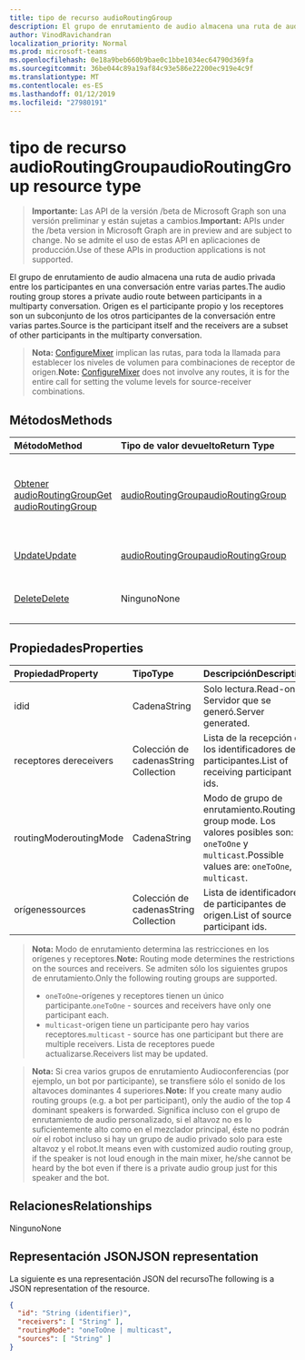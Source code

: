 ```yaml
---
title: tipo de recurso audioRoutingGroup
description: El grupo de enrutamiento de audio almacena una ruta de audio privada entre los participantes en una conversación entre varias partes. Origen es el participante propio y los receptores son un subconjunto de los otros participantes de la conversación entre varias partes.
author: VinodRavichandran
localization_priority: Normal
ms.prod: microsoft-teams
ms.openlocfilehash: 0e18a9beb660b9bae0c1bbe1034ec64790d369fa
ms.sourcegitcommit: 36be044c89a19af84c93e586e22200ec919e4c9f
ms.translationtype: MT
ms.contentlocale: es-ES
ms.lasthandoff: 01/12/2019
ms.locfileid: "27980191"
---
```

# <a name="audioroutinggroup-resource-type"></a><span data-ttu-id="c3d13-104">tipo de recurso audioRoutingGroup</span><span class="sxs-lookup"><span data-stu-id="c3d13-104">audioRoutingGroup resource type</span></span>

> <span data-ttu-id="c3d13-105">**Importante:** Las API de la versión /beta de Microsoft Graph son una versión preliminar y están sujetas a cambios.</span><span class="sxs-lookup"><span data-stu-id="c3d13-105">**Important:** APIs under the /beta version in Microsoft Graph are in preview and are subject to change.</span></span> <span data-ttu-id="c3d13-106">No se admite el uso de estas API en aplicaciones de producción.</span><span class="sxs-lookup"><span data-stu-id="c3d13-106">Use of these APIs in production applications is not supported.</span></span>

<span data-ttu-id="c3d13-107">El grupo de enrutamiento de audio almacena una ruta de audio privada entre los participantes en una conversación entre varias partes.</span><span class="sxs-lookup"><span data-stu-id="c3d13-107">The audio routing group stores a private audio route between participants in a multiparty conversation.</span></span> <span data-ttu-id="c3d13-108">Origen es el participante propio y los receptores son un subconjunto de los otros participantes de la conversación entre varias partes.</span><span class="sxs-lookup"><span data-stu-id="c3d13-108">Source is the participant itself and the receivers are a subset of other participants in the multiparty conversation.</span></span>

> <span data-ttu-id="c3d13-109">**Nota:** [ConfigureMixer](../api/participant-configuremixer.md) implican las rutas, para toda la llamada para establecer los niveles de volumen para combinaciones de receptor de origen.</span><span class="sxs-lookup"><span data-stu-id="c3d13-109">**Note:** [ConfigureMixer](../api/participant-configuremixer.md) does not involve any routes, it is for the entire call for setting the volume levels for source-receiver combinations.</span></span>

## <a name="methods"></a><span data-ttu-id="c3d13-110">Métodos</span><span class="sxs-lookup"><span data-stu-id="c3d13-110">Methods</span></span>

| <span data-ttu-id="c3d13-111">Método</span><span class="sxs-lookup"><span data-stu-id="c3d13-111">Method</span></span>                                                  | <span data-ttu-id="c3d13-112">Tipo de valor devuelto</span><span class="sxs-lookup"><span data-stu-id="c3d13-112">Return Type</span></span>                               | <span data-ttu-id="c3d13-113">Descripción</span><span class="sxs-lookup"><span data-stu-id="c3d13-113">Description</span></span>                                  |
|:--------------------------------------------------------|:------------------------------------------|:---------------------------------------------|
| [<span data-ttu-id="c3d13-114">Obtener audioRoutingGroup</span><span class="sxs-lookup"><span data-stu-id="c3d13-114">Get audioRoutingGroup</span></span>](../api/audioroutinggroup-get.md)| [<span data-ttu-id="c3d13-115">audioRoutingGroup</span><span class="sxs-lookup"><span data-stu-id="c3d13-115">audioRoutingGroup</span></span>](audioroutinggroup.md) | <span data-ttu-id="c3d13-116">Leer las propiedades y las relaciones del objeto audioRoutingGroup.</span><span class="sxs-lookup"><span data-stu-id="c3d13-116">Read properties and relationships of audioRoutingGroup object.</span></span>|
| [<span data-ttu-id="c3d13-117">Update</span><span class="sxs-lookup"><span data-stu-id="c3d13-117">Update</span></span>](../api/audioroutinggroup-update.md)            | [<span data-ttu-id="c3d13-118">audioRoutingGroup</span><span class="sxs-lookup"><span data-stu-id="c3d13-118">audioRoutingGroup</span></span>](audioroutinggroup.md) | <span data-ttu-id="c3d13-119">Actualizar lista de receptores.</span><span class="sxs-lookup"><span data-stu-id="c3d13-119">Update receivers list.</span></span>                       |
| [<span data-ttu-id="c3d13-120">Delete</span><span class="sxs-lookup"><span data-stu-id="c3d13-120">Delete</span></span>](../api/audioroutinggroup-delete.md)            | <span data-ttu-id="c3d13-121">Ninguno</span><span class="sxs-lookup"><span data-stu-id="c3d13-121">None</span></span>                                      | <span data-ttu-id="c3d13-122">Eliminar el grupo de enrutamiento de audio.</span><span class="sxs-lookup"><span data-stu-id="c3d13-122">Delete the audio routing group.</span></span>              |

## <a name="properties"></a><span data-ttu-id="c3d13-123">Propiedades</span><span class="sxs-lookup"><span data-stu-id="c3d13-123">Properties</span></span>

| <span data-ttu-id="c3d13-124">Propiedad</span><span class="sxs-lookup"><span data-stu-id="c3d13-124">Property</span></span>      | <span data-ttu-id="c3d13-125">Tipo</span><span class="sxs-lookup"><span data-stu-id="c3d13-125">Type</span></span>              | <span data-ttu-id="c3d13-126">Descripción</span><span class="sxs-lookup"><span data-stu-id="c3d13-126">Description</span></span>                                                          |
| :----------   | :---------------- | :--------------------------------------------------------------------|
| <span data-ttu-id="c3d13-127">id</span><span class="sxs-lookup"><span data-stu-id="c3d13-127">id</span></span>            | <span data-ttu-id="c3d13-128">Cadena</span><span class="sxs-lookup"><span data-stu-id="c3d13-128">String</span></span>            | <span data-ttu-id="c3d13-129">Solo lectura.</span><span class="sxs-lookup"><span data-stu-id="c3d13-129">Read-only.</span></span> <span data-ttu-id="c3d13-130">Servidor que se generó.</span><span class="sxs-lookup"><span data-stu-id="c3d13-130">Server generated.</span></span>                                         |
| <span data-ttu-id="c3d13-131">receptores de</span><span class="sxs-lookup"><span data-stu-id="c3d13-131">receivers</span></span>     | <span data-ttu-id="c3d13-132">Colección de cadenas</span><span class="sxs-lookup"><span data-stu-id="c3d13-132">String Collection</span></span> | <span data-ttu-id="c3d13-133">Lista de la recepción de los identificadores de participantes.</span><span class="sxs-lookup"><span data-stu-id="c3d13-133">List of receiving participant ids.</span></span>                                   |
| <span data-ttu-id="c3d13-134">routingMode</span><span class="sxs-lookup"><span data-stu-id="c3d13-134">routingMode</span></span>   | <span data-ttu-id="c3d13-135">Cadena</span><span class="sxs-lookup"><span data-stu-id="c3d13-135">String</span></span>            | <span data-ttu-id="c3d13-136">Modo de grupo de enrutamiento.</span><span class="sxs-lookup"><span data-stu-id="c3d13-136">Routing group mode.</span></span>  <span data-ttu-id="c3d13-137">Los valores posibles son: `oneToOne` y `multicast`.</span><span class="sxs-lookup"><span data-stu-id="c3d13-137">Possible values are: `oneToOne`, `multicast`.</span></span>   |
| <span data-ttu-id="c3d13-138">orígenes</span><span class="sxs-lookup"><span data-stu-id="c3d13-138">sources</span></span>       | <span data-ttu-id="c3d13-139">Colección de cadenas</span><span class="sxs-lookup"><span data-stu-id="c3d13-139">String Collection</span></span> | <span data-ttu-id="c3d13-140">Lista de identificadores de participantes de origen.</span><span class="sxs-lookup"><span data-stu-id="c3d13-140">List of source participant ids.</span></span>                                      |

> <span data-ttu-id="c3d13-141">**Nota:** Modo de enrutamiento determina las restricciones en los orígenes y receptores.</span><span class="sxs-lookup"><span data-stu-id="c3d13-141">**Note:** Routing mode determines the restrictions on the sources and receivers.</span></span> <span data-ttu-id="c3d13-142">Se admiten sólo los siguientes grupos de enrutamiento.</span><span class="sxs-lookup"><span data-stu-id="c3d13-142">Only the following routing groups are supported.</span></span>
> - <span data-ttu-id="c3d13-143">`oneToOne`-orígenes y receptores tienen un único participante.</span><span class="sxs-lookup"><span data-stu-id="c3d13-143">`oneToOne` - sources and receivers have only one participant each.</span></span>
> - <span data-ttu-id="c3d13-144">`multicast`-origen tiene un participante pero hay varios receptores.</span><span class="sxs-lookup"><span data-stu-id="c3d13-144">`multicast` - source has one participant but there are multiple receivers.</span></span> <span data-ttu-id="c3d13-145">Lista de receptores puede actualizarse.</span><span class="sxs-lookup"><span data-stu-id="c3d13-145">Receivers list may be updated.</span></span>

> <span data-ttu-id="c3d13-146">**Nota:** Si crea varios grupos de enrutamiento Audioconferencias (por ejemplo, un bot por participante), se transfiere sólo el sonido de los altavoces dominantes 4 superiores.</span><span class="sxs-lookup"><span data-stu-id="c3d13-146">**Note:** If you create many audio routing groups (e.g. a bot per participant), only the audio of the top 4 dominant speakers is forwarded.</span></span> <span data-ttu-id="c3d13-147">Significa incluso con el grupo de enrutamiento de audio personalizado, si el altavoz no es lo suficientemente alto como en el mezclador principal, éste no podrán oír el robot incluso si hay un grupo de audio privado solo para este altavoz y el robot.</span><span class="sxs-lookup"><span data-stu-id="c3d13-147">It means even with customized audio routing group, if the speaker is not loud enough in the main mixer, he/she cannot be heard by the bot even if there is a private audio group just for this speaker and the bot.</span></span>

## <a name="relationships"></a><span data-ttu-id="c3d13-148">Relaciones</span><span class="sxs-lookup"><span data-stu-id="c3d13-148">Relationships</span></span>
<span data-ttu-id="c3d13-149">Ninguno</span><span class="sxs-lookup"><span data-stu-id="c3d13-149">None</span></span>

## <a name="json-representation"></a><span data-ttu-id="c3d13-150">Representación JSON</span><span class="sxs-lookup"><span data-stu-id="c3d13-150">JSON representation</span></span>

<span data-ttu-id="c3d13-151">La siguiente es una representación JSON del recurso</span><span class="sxs-lookup"><span data-stu-id="c3d13-151">The following is a JSON representation of the resource.</span></span>

<!-- {
  "blockType": "resource",
  "optionalProperties": [

  ],
  "@odata.type": "microsoft.graph.audioRoutingGroup"
}-->
```json
{
  "id": "String (identifier)",
  "receivers": [ "String" ],
  "routingMode": "oneToOne | multicast",
  "sources": [ "String" ]
}
```
<!-- uuid: 8fcb5dbc-d5aa-4681-8e31-b001d5168d79
2015-10-25 14:57:30 UTC -->
<!-- {
  "type": "#page.annotation",
  "description": "audioRoutingGroup resource",
  "keywords": "",
  "section": "documentation",
  "tocPath": ""
}-->
